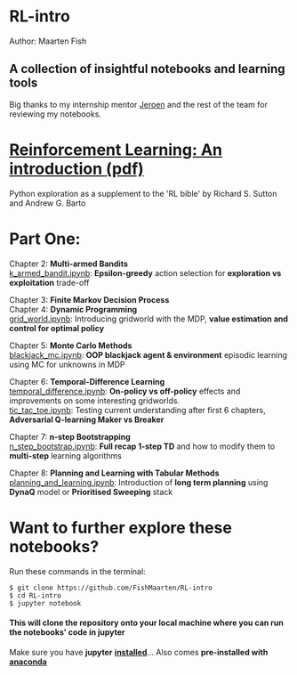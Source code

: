 # RL-intro
Author: Maarten Fish

## A collection of insightful notebooks and learning tools
Big thanks to my internship mentor [Jeroen](https://github.com/jeroenboeye) and the rest of the team for reviewing my notebooks.

# [Reinforcement Learning: An introduction (pdf)](http://incompleteideas.net/book/RLbook2020.pdf)
Python exploration as a supplement to the 'RL bible' by Richard S. Sutton and Andrew G. Barto

# Part One:
Chapter 2: **Multi-armed Bandits**  
[k_armed_bandit.ipynb](https://github.com/FishMaarten/RL-intro/blob/master/Notebooks/Part1/k_armed_bandit.ipynb):
**Epsilon-greedy** action selection for **exploration vs exploitation** trade-off

Chapter 3: **Finite Markov Decision Process**  
Chapter 4: **Dynamic Programming**  
[grid_world.ipynb](https://github.com/FishMaarten/RL-intro/blob/master/Notebooks/Part1/grid_world.ipynb):
Introducing gridworld with the MDP, **value estimation and control for optimal policy**

Chapter 5: **Monte Carlo Methods**  
[blackjack_mc.ipynb](https://github.com/FishMaarten/RL-intro/blob/master/Notebooks/Part1/blackjack_mc.ipynb):
**OOP blackjack agent & environment** episodic learning using MC for unknowns in MDP

Chapter 6: **Temporal-Difference Learning**  
[temporal_difference.ipynb](https://github.com/FishMaarten/RL-intro/blob/master/Notebooks/Part1/temporal_difference.ipynb):
**On-policy vs off-policy** effects and improvements on some interesting gridworlds.  
[tic_tac_toe.ipynb](https://github.com/FishMaarten/RL-intro/blob/master/Notebooks/Part1/tic_tac_toe.ipynb):
Testing current understanding after first 6 chapters, **Adversarial Q-learning Maker vs Breaker**

Chapter 7: **n-step Bootstrapping**  
[n_step_bootstrap.ipynb](https://github.com/FishMaarten/RL-intro/blob/master/Notebooks/Part1/n_step_bootstrap.ipynb):
**Full recap 1-step TD** and how to modify them to **multi-step** learning algorithms

Chapter 8: **Planning and Learning with Tabular Methods**  
[planning_and_learning.ipynb](https://github.com/FishMaarten/RL-intro/blob/master/Notebooks/Part1/planning_and_learning.ipynb):
Introduction of **long term planning** using **DynaQ** model or **Prioritised Sweeping** stack

# Want to further explore these notebooks?
Run these commands in the terminal:
```
$ git clone https://github.com/FishMaarten/RL-intro
$ cd RL-intro
$ jupyter notebook
```
#### This will clone the repository onto your local machine where you can run the notebooks' code in jupyter
Make sure you have **jupyter** [**installed**](https://jupyter.org/install)... Also comes **pre-installed with** [**anaconda**](https://anaconda.org)
